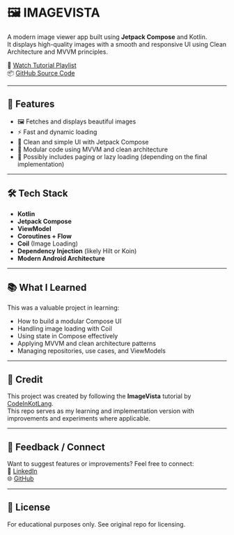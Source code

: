 # 🖼️ IMAGEVISTA

A modern image viewer app built using **Jetpack Compose** and Kotlin.  
It displays high-quality images with a smooth and responsive UI using Clean Architecture and MVVM principles.

🎥 [Watch Tutorial Playlist](https://youtube.com/playlist?list=PL1b73-6UjePBns1mFhHNhZvIUXEFNdd8c&si=B9s3i263s_jaGNKg)  
📦 [GitHub Source Code](https://github.com/CodeInKotLang/ImageVista)

---

## 🌟 Features

- 🖼️ Fetches and displays beautiful images
- ⚡ Fast and dynamic loading
- 🧭 Clean and simple UI with Jetpack Compose
- 🧱 Modular code using MVVM and clean architecture
- 🔄 Possibly includes paging or lazy loading (depending on the final implementation)

---

## 🛠 Tech Stack

- **Kotlin**
- **Jetpack Compose**
- **ViewModel**
- **Coroutines + Flow**
- **Coil** (Image Loading)
- **Dependency Injection** (likely Hilt or Koin)
- **Modern Android Architecture**

---

## 📚 What I Learned

This was a valuable project in learning:

- How to build a modular Compose UI
- Handling image loading with Coil
- Using state in Compose effectively
- Applying MVVM and clean architecture patterns
- Managing repositories, use cases, and ViewModels

---

## 🙌 Credit

This project was created by following the **ImageVista** tutorial by [CodeInKotLang](https://www.youtube.com/@CodeInKotLang).  
This repo serves as my learning and implementation version with improvements and experiments where applicable.

---

## 📩 Feedback / Connect

Want to suggest features or improvements? Feel free to connect:  
🔗 [LinkedIn](www.linkedin.com/in/rohan-singh-rawat-78614a263)  
🌐 [GitHub](https://github.com/Rohan010101)

---

## 📄 License

For educational purposes only. See original repo for licensing.

